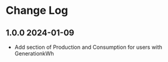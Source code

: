 # Change Log

## 1.0.0 2024-01-09 

- Add section of Production and Consumption for users with GenerationkWh